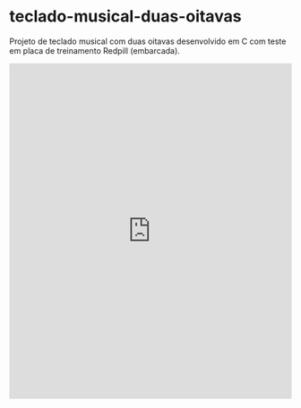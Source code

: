 # teclado-musical-duas-oitavas
Projeto de teclado musical com duas oitavas desenvolvido em C com teste em placa de treinamento Redpill (embarcada).

<embed>
<iframe width="100%" height="600" src="https://www.docdroid.net/i9DD6vt/projeto-final-eltd13-pdf" frameborder="0" allowtransparency allowfullscreen></iframe>
</embed>
